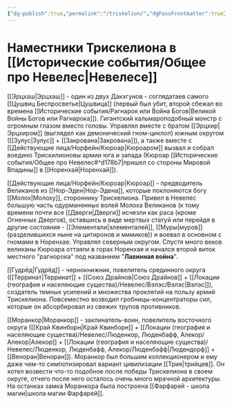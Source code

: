 ```yaml
---
{"dg-publish":true,"permalink":"/triskelion/","dgPassFrontmatter":true}
---
```


# Наместники Трискелиона в [[Исторические события/Общее про Невелес\|Невелесе]]

[[Эрцхаш\|Эрцхаш]] - один из двух Дакхгунов - соглядатаев самого [[Цушвиц Беспросветье\|Цушвица]] (первый был убит, второй сбежал во времена [[Исторические события/Рагнарок или Война Богов\|Великой Войны Богов или Рагнарока]]). Гигантский кальмароподобный монстр с огромным глазом вместо головы. Управлял вместе с братом [[Эрцхир\|Эрцхиром]] (выглядел как демонический гном-циклоп) южным округом ([[Зулус\|Зулус]] + [[Закрована\|Закрована]]), а также вместе с [[Действующие лица/Норфейн/Кюроар\|Кюроаром]] вызвал и собрал воедино Трискилионовы армии юга и запада (Кюроар [[Исторические события/Общее про Невелес#^d178b7\|пришел со стороны Мировой Впадины]] в [[Норенхай\|Норенхай]]).

[[Действующие лица/Норфейн/Кюроар\|Кюроар]] - предводитель Великанов из [[Нор-Эден\|Нор-Эдена]], которые поклоняются богу [[Молох\|Молоху]], стороннику Трискелиона. Привел в Невелес большую часть одурманенных волей Молоха Великанов (к тому времени почти все [[Дверги\|Дверги]] исчезли как раса (кроме Огненных Двергов), оставшись в виде мертвых статуй или перейдя в другие состояния - [[Элементали\|элементалей]], [[Муры\|муров]] (разделившихся ныне на цитиронов и мимиков)) и воевал в основном с гномами в Норенхае. Управлял северным округом.
Спустя много веков великаны Кюроара оттаяли в горах Норенхая и начался второй виток местного "рагнорока" под названием "**Лавинная война**".

[[Гудрёд\|Гудрёд]] - чернокнижник, повелитель срединного округа ([[Терринат\|Терринат]] + [[Союз Драйнов\|Союз Драйнов]] + [[Локации (география и населяющие существа)/Невелес/Вэлэс/Вэлэс\|Вэлэс]]), создатель темных усилений и множества проклятий на пользу армий Трискелиона. Повсеместно возводил гробницы-концентраторы сил, которые он абсорбировал из свежих трупов противников.

[[Моранкор\|Моранкор]] - заклинатель-воин, повелитель восточного округа ([[Край Квинборн\|Край Квинборн]] + [[Локации (география и населяющие существа)/Невелес/Люденкор, Люденбафф, Алекор/Алекор\|Алекор]] + [[Локации (география и населяющие существа)/Невелес/Люденкор, Люденбафф, Алекор/Люденбафф\|Людендорф]] + [[Веноран\|Веноран]]). Моранкор был большим коллекционером и ему даже чем-то симпотизировал вариант цивилизации [[Трия\|трийцев]]. Он хотел возвести что-то подобное после победы Трискелиона в своем округе, отчего после него осталось очень много мрачной архитектуры. На останках замка Моранкора была построена [[Фарфарей - школа магии\|школа магии Фарфарей]].
